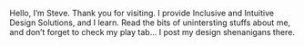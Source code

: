 Hello, I’m Steve.
Thank you for visiting. I provide Inclusive and Intuitive Design Solutions, and I learn. Read the bits of unintersting stuffs about me, and don’t forget to check my play tab... I post my design shenanigans there.
